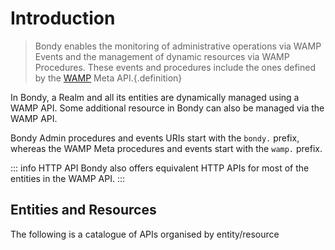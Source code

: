 <script setup>
import { computed } from 'vue'
import { useData } from 'vitepress'

const { theme } = useData()
</script>


# Introduction

> Bondy enables the monitoring of administrative operations via WAMP Events and the management of dynamic resources via WAMP Procedures. These events and procedures include the ones defined by the [WAMP](/concepts/wamp/introduction) Meta API.{.definition}

In Bondy, a Realm and all its entities are dynamically managed using a WAMP API. Some additional resource in Bondy can also be managed via the WAMP API.

Bondy Admin procedures and events URIs start with the `bondy.` prefix, whereas the WAMP Meta procedures and events start with the `wamp.` prefix.

::: info HTTP API
Bondy also offers equivalent HTTP APIs for most of the entities in the WAMP API.
:::

## Entities and Resources
The following is a catalogue of APIs organised by entity/resource

<Features
    class="VPHomeFeatures"
    :features="theme.sidebar['/reference/wamp_api'][0].items.filter(function(item){return item.isFeature})"/>
